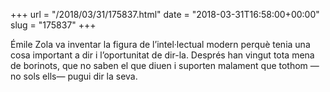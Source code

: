 +++
url = "/2018/03/31/175837.html"
date = "2018-03-31T16:58:00+00:00"
slug = "175837"
+++

Émile Zola va inventar la figura de l’intel·lectual modern perquè tenia una cosa important a dir i l’oportunitat de dir-la. Després han vingut tota mena de borinots, que no saben el que diuen i suporten malament que tothom —no sols ells— pugui dir la seva.

